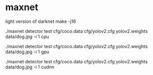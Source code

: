 # maxnet
light version of darknet
make -j16

./maxnet detector test cfg/coco.data  cfg/yolov2.cfg yolov2.weights data/dog.jpg -i 1 cpu

./maxnet detector test cfg/coco.data  cfg/yolov2.cfg yolov2.weights data/dog.jpg -i 1 gpu

./maxnet detector test cfg/coco.data  cfg/yolov2.cfg yolov2.weights data/dog.jpg -i 1 cudnn
